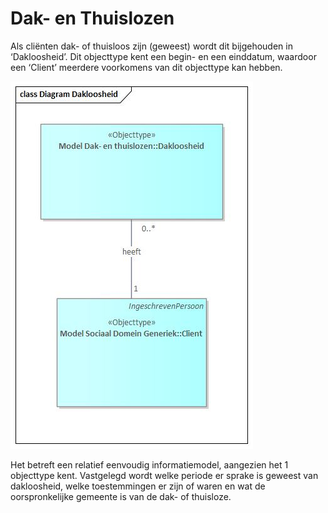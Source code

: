 # Dak- en Thuislozen

Als cliënten dak- of thuisloos zijn (geweest) wordt dit bijgehouden in ‘Dakloosheid’. Dit objecttype kent een begin- en een einddatum, waardoor een ‘Client’ meerdere voorkomens van dit objecttype kan hebben.

![Gegevensmodel Dak- en thuislozen][dakloos]

Het betreft een relatief eenvoudig informatiemodel, aangezien het 1 objecttype kent. Vastgelegd wordt welke periode er sprake is geweest van dakloosheid, welke toestemmingen er zijn of waren en wat de oorspronkelijke gemeente is van de dak- of thuisloze.

[dakloos]: image/EAID_7699CCFC_3358_48d0_A60C_F5D044D58F87.jpg "Gegevensmodel Dak- en thuislozen"